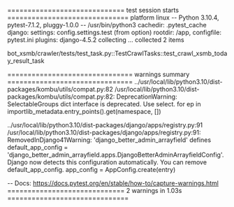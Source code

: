 ============================= test session starts ==============================
platform linux -- Python 3.10.4, pytest-7.1.2, pluggy-1.0.0 -- /usr/bin/python3
cachedir: .pytest_cache
django: settings: config.settings.test (from option)
rootdir: /app, configfile: pytest.ini
plugins: django-4.5.2
collecting ... collected 2 items

bot_xsmb/crawler/tests/test_task.py::TestCrawlTasks::test_crawl_xsmb_today_result_task 

=============================== warnings summary ===============================
../usr/local/lib/python3.10/dist-packages/kombu/utils/compat.py:82
  /usr/local/lib/python3.10/dist-packages/kombu/utils/compat.py:82: DeprecationWarning: SelectableGroups dict interface is deprecated. Use select.
    for ep in importlib_metadata.entry_points().get(namespace, [])

../usr/local/lib/python3.10/dist-packages/django/apps/registry.py:91
  /usr/local/lib/python3.10/dist-packages/django/apps/registry.py:91: RemovedInDjango41Warning: 'django_better_admin_arrayfield' defines default_app_config = 'django_better_admin_arrayfield.apps.DjangoBetterAdminArrayfieldConfig'. Django now detects this configuration automatically. You can remove default_app_config.
    app_config = AppConfig.create(entry)

-- Docs: https://docs.pytest.org/en/stable/how-to/capture-warnings.html
============================= 2 warnings in 1.03s ==============================
